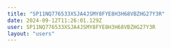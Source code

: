 ```yaml
---
title: "SP11NQ776533XSJA4JSMY8FYE8H3H68VBZHG27Y3R"
date: 2024-09-12T11:26:01.129Z
user: SP11NQ776533XSJA4JSMY8FYE8H3H68VBZHG27Y3R
layout: "users"
---
```

    